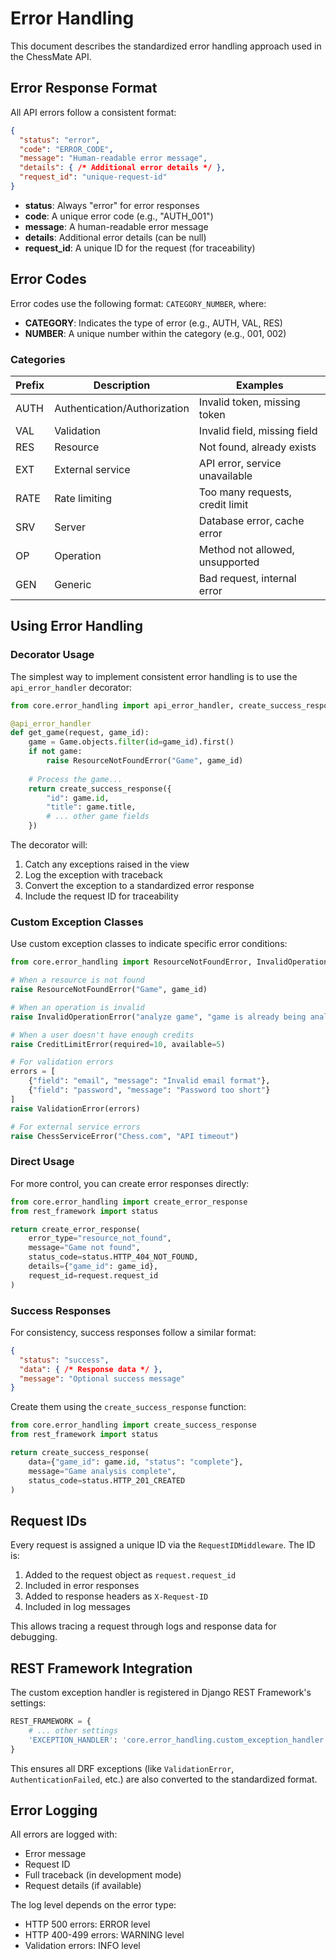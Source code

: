 # Error Handling

This document describes the standardized error handling approach used in the ChessMate API.

## Error Response Format

All API errors follow a consistent format:

```json
{
  "status": "error",
  "code": "ERROR_CODE",
  "message": "Human-readable error message",
  "details": { /* Additional error details */ },
  "request_id": "unique-request-id"
}
```

- **status**: Always "error" for error responses
- **code**: A unique error code (e.g., "AUTH_001")
- **message**: A human-readable error message
- **details**: Additional error details (can be null)
- **request_id**: A unique ID for the request (for traceability)

## Error Codes

Error codes use the following format: `CATEGORY_NUMBER`, where:

- **CATEGORY**: Indicates the type of error (e.g., AUTH, VAL, RES)
- **NUMBER**: A unique number within the category (e.g., 001, 002)

### Categories

| Prefix | Description                      | Examples                        |
|--------|----------------------------------|--------------------------------|
| AUTH   | Authentication/Authorization     | Invalid token, missing token   |
| VAL    | Validation                       | Invalid field, missing field   |
| RES    | Resource                         | Not found, already exists      |
| EXT    | External service                 | API error, service unavailable |
| RATE   | Rate limiting                    | Too many requests, credit limit |
| SRV    | Server                           | Database error, cache error    |
| OP     | Operation                        | Method not allowed, unsupported |
| GEN    | Generic                          | Bad request, internal error    |

## Using Error Handling

### Decorator Usage

The simplest way to implement consistent error handling is to use the `api_error_handler` decorator:

```python
from core.error_handling import api_error_handler, create_success_response, ResourceNotFoundError

@api_error_handler
def get_game(request, game_id):
    game = Game.objects.filter(id=game_id).first()
    if not game:
        raise ResourceNotFoundError("Game", game_id)
    
    # Process the game...
    return create_success_response({
        "id": game.id,
        "title": game.title,
        # ... other game fields
    })
```

The decorator will:

1. Catch any exceptions raised in the view
2. Log the exception with traceback
3. Convert the exception to a standardized error response
4. Include the request ID for traceability

### Custom Exception Classes

Use custom exception classes to indicate specific error conditions:

```python
from core.error_handling import ResourceNotFoundError, InvalidOperationError, CreditLimitError

# When a resource is not found
raise ResourceNotFoundError("Game", game_id)

# When an operation is invalid
raise InvalidOperationError("analyze game", "game is already being analyzed")

# When a user doesn't have enough credits
raise CreditLimitError(required=10, available=5)

# For validation errors
errors = [
    {"field": "email", "message": "Invalid email format"},
    {"field": "password", "message": "Password too short"}
]
raise ValidationError(errors)

# For external service errors
raise ChessServiceError("Chess.com", "API timeout")
```

### Direct Usage

For more control, you can create error responses directly:

```python
from core.error_handling import create_error_response
from rest_framework import status

return create_error_response(
    error_type="resource_not_found",
    message="Game not found",
    status_code=status.HTTP_404_NOT_FOUND,
    details={"game_id": game_id},
    request_id=request.request_id
)
```

### Success Responses

For consistency, success responses follow a similar format:

```json
{
  "status": "success",
  "data": { /* Response data */ },
  "message": "Optional success message"
}
```

Create them using the `create_success_response` function:

```python
from core.error_handling import create_success_response
from rest_framework import status

return create_success_response(
    data={"game_id": game.id, "status": "complete"},
    message="Game analysis complete",
    status_code=status.HTTP_201_CREATED
)
```

## Request IDs

Every request is assigned a unique ID via the `RequestIDMiddleware`. The ID is:

1. Added to the request object as `request.request_id`
2. Included in error responses
3. Added to response headers as `X-Request-ID`
4. Included in log messages

This allows tracing a request through logs and response data for debugging.

## REST Framework Integration

The custom exception handler is registered in Django REST Framework's settings:

```python
REST_FRAMEWORK = {
    # ... other settings
    'EXCEPTION_HANDLER': 'core.error_handling.custom_exception_handler',
}
```

This ensures all DRF exceptions (like `ValidationError`, `AuthenticationFailed`, etc.) are also converted to the standardized format.

## Error Logging

All errors are logged with:

- Error message
- Request ID
- Full traceback (in development mode)
- Request details (if available)

The log level depends on the error type:

- HTTP 500 errors: ERROR level
- HTTP 400-499 errors: WARNING level
- Validation errors: INFO level 